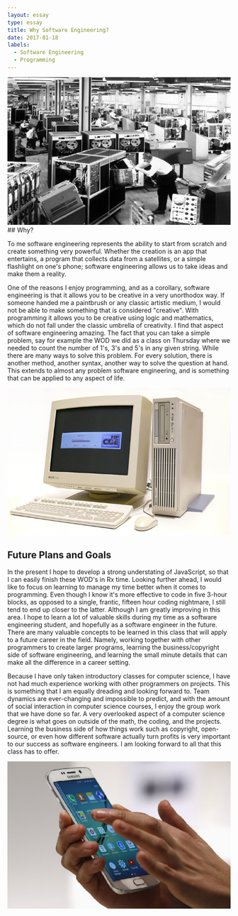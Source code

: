 ```yaml
---
layout: essay
type: essay
title: Why Software Engineering?
date: 2017-01-18
labels:
  - Software Engineering
  - Programming
---
```


<img class="ui medium right floated rounded image" src="../images/mainframe.png">
## Why?

To me software engineering represents the ability to start from scratch and create something very powerful. Whether the creation is an app that entertains, a program that collects data from a satellites, or a simple flashlight on one's phone; software engineering allows us to take ideas and make them a reality.  
 
One of the reasons I enjoy programming, and as a corollary, software engineering is that it allows you to be creative in a very unorthodox way. If someone handed me a paintbrush or any classic artistic medium, I would not be able to make something that is considered "creative". With programming it allows you to be creative using logic and mathematics, which do not fall under the classic umbrella of creativity. I find that aspect of software engineering amazing. The fact that you can take a simple problem, say for example the WOD we did as a class on Thursday where we needed to count the number of 1's, 3's and 5's in any given string. While there are many ways to solve this problem. For every solution, there is another method, another syntax, another way to solve the question at hand. This extends to almost any problem software engineering, and is something that can be applied to any aspect of life. 

<img class="ui medium right floated rounded image" src="../images/HP.png">

## Future Plans and Goals
  
In the present I hope to develop a strong understating of JavaScript, so that I can easily finish these WOD's in Rx time. Looking further ahead, I would like to focus on learning to manage my time better when it comes to programming. Even though I know it's more effective to code in five 3-hour blocks, as opposed to a single, frantic, fifteen hour coding nightmare, I still tend to end up closer to the latter. Although I am greatly improving in this area. I hope to learn a lot of valuable skills during my time as a software engineering student, and hopefully as a software engineer in the future. There are many valuable concepts to be learned in this class that will apply to a future career in the field. Namely, working together with other programmers to create larger programs, learning the business/copyright side of software engineering, and learning the small minute details that can make all the difference in a career setting.  

Because I have only taken introductory classes for computer science, I have not had much experience working with other programmers on projects. This is something that I am equally dreading and looking forward to. Team dynamics are ever-changing and impossible to predict, and with the amount of social interaction in computer science courses, I enjoy the group work that we have done so far. A very overlooked aspect of a computer science degree is what goes on outside of the math, the coding, and the projects. Learning the business side of how things work such as copyright, open-source, or even how different software actually turn profits is very important to our success as software engineers. I am looking forward to all that this class has to offer.

<img class="ui medium right floated rounded image" src="../images/Samsung.png">



